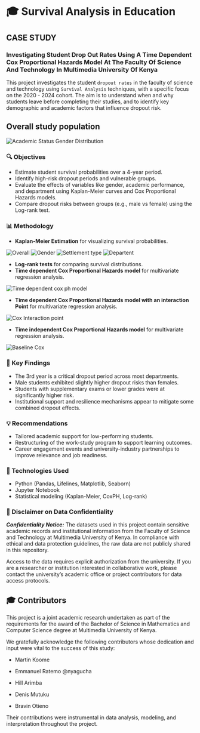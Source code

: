# 🎓 Survival Analysis in Education

## CASE STUDY
### Investigating Student Drop Out Rates Using A Time Dependent Cox Proportional Hazards Model At The Faculty Of Science And Technology In Multimedia University Of Kenya

This project investigates the student `dropout rates` in the faculty of science and technology using `Survival Analysis` techniques, with a specific focus on the 2020 - 2024 cohort. The aim is to understand when and why students leave before completing their studies, and to identify key demographic and academic factors that influence dropout risk.

##  Overall study population 

![Academic Status   Gender Distribution](https://github.com/user-attachments/assets/93e2c732-927b-4e63-8949-d9ac9f174210)

### 🔍 Objectives
* Estimate student survival probabilities over a 4-year period.
* Identify high-risk dropout periods and vulnerable groups.
* Evaluate the effects of variables like gender, academic performance, and department using Kaplan-Meier curves and Cox Proportional Hazards models.
* Compare dropout risks between groups (e.g., male vs female) using the Log-rank test.

### 📊 Methodology

* **Kaplan-Meier Estimation** for visualizing survival probabilities.
  
![Overall](https://github.com/user-attachments/assets/0fd2be08-6235-4ad1-8dd5-2ae6c5b6a69d)
![Gender](https://github.com/user-attachments/assets/371b388f-5f3b-4b3e-bbb5-42c4ea64507c)
![Settlement type](https://github.com/user-attachments/assets/1952562b-d1e2-4489-8ef2-432118362697)
![Departent](https://github.com/user-attachments/assets/f724559c-d901-452b-8dd6-d303e5ef30ab)

* **Log-rank tests** for comparing survival distributions.
* **Time dependent Cox Proportional Hazards model** for multivariate regression analysis.

![Time dependent cox ph model](https://github.com/user-attachments/assets/ce9babfd-5005-4349-b007-b30aeec7a0e8)

* **Time dependent Cox Proportional Hazards model with an interaction Point** for multivariate regression analysis.
  
![Cox Interaction point ](https://github.com/user-attachments/assets/112a6594-307c-43b2-9048-5ac5ee2a2745)

* **Time independent Cox Proportional Hazards model** for multivariate regression analysis.

 ![Baseline Cox](https://github.com/user-attachments/assets/b7280449-f576-441e-91bf-2f33782e757d)


### 🧠 Key Findings

* The 3rd year is a critical dropout period across most departments.
* Male students exhibited slightly higher dropout risks than females.
* Students with supplementary exams or lower grades were at significantly higher risk.
* Institutional support and resilience mechanisms appear to mitigate some combined dropout effects.

### 💡 Recommendations

* Tailored academic support for low-performing students.
* Restructuring of the work-study program to support learning outcomes.
* Career engagement events and university-industry partnerships to improve relevance and job readiness.


### 📌 Technologies Used

* Python (Pandas, Lifelines, Matplotlib, Seaborn)
* Jupyter Notebook
* Statistical modeling (Kaplan-Meier, CoxPH, Log-rank)

### 📢 Disclaimer on Data Confidentiality
***Confidentiality Notice:***
The datasets used in this project contain sensitive academic records and institutional information from the Faculty of Science and Technology at Multimedia University of Kenya. In compliance with ethical and data protection guidelines, the raw data are not publicly shared in this repository.

Access to the data requires explicit authorization from the university. If you are a researcher or institution interested in collaborative work, please contact the university’s academic office or project contributors for data access protocols.

## 🎓 Contributors 
This project is a joint academic research undertaken as part of the requirements for the award of the Bachelor of Science in Mathematics and Computer Science degree at Multimedia University of Kenya.

We gratefully acknowledge the following contributors whose dedication and input were vital to the success of this study:

* Martin Koome

* Emmanuel Ratemo @nyagucha

* Hill Arimba

* Denis Mutuku

* Bravin Otieno

Their contributions were instrumental in data analysis, modeling, and interpretation throughout the project.

